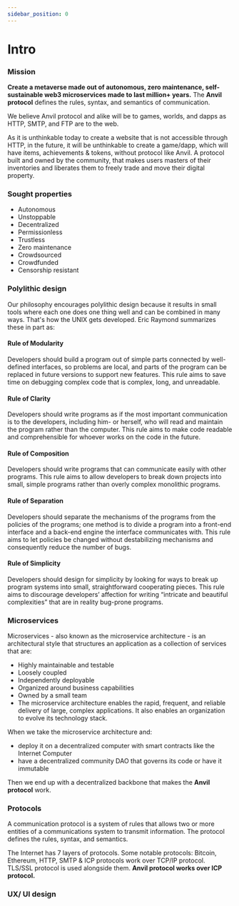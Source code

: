 ```yaml
---
sidebar_position: 0
---
```


# Intro

### Mission

**Create a metaverse made out of autonomous, zero maintenance, self-sustainable web3 microservices made to last million+ years.**
The **Anvil protocol** defines the rules, syntax, and semantics of communication.

We believe Anvil protocol and alike will be to games, worlds, and dapps as HTTP, SMTP, and FTP are to the web.

As it is unthinkable today to create a website that is not accessible through HTTP, in the future, it will be unthinkable to create a game/dapp, which will have items, achievements & tokens, without protocol like Anvil. A protocol built and owned by the community, that makes users masters of their inventories and liberates them to freely trade and move their digital property.

### Sought properties

- Autonomous
- Unstoppable
- Decentralized
- Permissionless
- Trustless
- Zero maintenance
- Crowdsourced
- Crowdfunded
- Censorship resistant

### Polylithic design

Our philosophy encourages polylithic design because it results in small tools where each one does one thing well and can be combined in many ways. That's how the UNIX gets developed. Eric Raymond summarizes these in part as:

#### Rule of Modularity

Developers should build a program out of simple parts connected by well-defined interfaces, so problems are local, and parts of the program can be replaced in future versions to support new features. This rule aims to save time on debugging complex code that is complex, long, and unreadable.

#### Rule of Clarity

Developers should write programs as if the most important communication is to the developers, including him- or herself, who will read and maintain the program rather than the computer. This rule aims to make code readable and comprehensible for whoever works on the code in the future.

#### Rule of Composition

Developers should write programs that can communicate easily with other programs. This rule aims to allow developers to break down projects into small, simple programs rather than overly complex monolithic programs.

#### Rule of Separation

Developers should separate the mechanisms of the programs from the policies of the programs; one method is to divide a program into a front-end interface and a back-end engine the interface communicates with. This rule aims to let policies be changed without destabilizing mechanisms and consequently reduce the number of bugs.

#### Rule of Simplicity

Developers should design for simplicity by looking for ways to break up program systems into small, straightforward cooperating pieces. This rule aims to discourage developers’ affection for writing “intricate and beautiful complexities” that are in reality bug-prone programs.

### Microservices

Microservices - also known as the microservice architecture - is an architectural style that structures an application as a collection of services that are:

- Highly maintainable and testable
- Loosely coupled
- Independently deployable
- Organized around business capabilities
- Owned by a small team
- The microservice architecture enables the rapid, frequent, and reliable delivery of large, complex applications. It also enables an organization to evolve its technology stack.

When we take the microservice architecture and:

- deploy it on a decentralized computer with smart contracts like the Internet Computer
- have a decentralized community DAO that governs its code or have it immutable

Then we end up with a decentralized backbone that makes the **Anvil protocol** work.

### Protocols

A communication protocol is a system of rules that allows two or more entities of a communications system to transmit information. The protocol defines the rules, syntax, and semantics.

The Internet has 7 layers of protocols. Some notable protocols: Bitcoin, Ethereum, HTTP, SMTP & ICP protocols work over TCP/IP protocol. TLS/SSL protocol is used alongside them.
**Anvil protocol works over ICP protocol.**

### UX/ UI design
